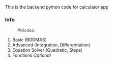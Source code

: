 This is the backend python code for calculator app

### Info
> #Modes:
1. Basic (BODMAS)
2. Advanced (Integration, Differentiation)
3. Equation Solver (Quadratic, Steps)
4. Functions *Optional*
